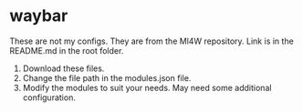 # waybar
These are not my configs. They are from the Ml4W repository. Link is in the README.md in the root folder.

1) Download these files.
2) Change the file path in the modules.json file.
3) Modify the modules to suit your needs. May need some additional configuration.
